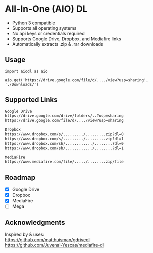 # All-In-One (AIO) DL

- Python 3 compatible
- Supports all operating systems
- No api keys or credentials required
- Supports Google Drive, Dropbox, and Mediafire links
- Automatically extracts .zip & .rar downloads

## Usage
```python3
import aiodl as aio

aio.get('https://drive.google.com/file/d/..../view?usp=sharing', './Downloads/')
```

## Supported Links
```txt
Google Drive
https://drive.google.com/drive/folders/..?usp=sharing
https://drive.google.com/file/d/..../view?usp=sharing

Dropbox
https://www.dropbox.com/s/........./.........zip?dl=0
https://www.dropbox.com/s/........./.........zip?dl=1
https://www.dropbox.com/sh/............/........?dl=0
https://www.dropbox.com/sh/............/........?dl=1

MediaFire
https://www.mediafire.com/file/...../........zip/file
```


## Roadmap
- [X] Google Drive
- [X] Dropbox
- [X] MediaFire
- [ ] Mega
 
## Acknowledgments
Inspired by & uses:<br/>
https://github.com/matthuisman/gdrivedl <br/>
https://github.com/Juvenal-Yescas/mediafire-dl
